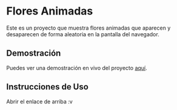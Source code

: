 ﻿# Flores Animadas

Este es un proyecto que muestra flores animadas que aparecen y desaparecen de forma aleatoria en la pantalla del navegador.

## Demostración

Puedes ver una demostración en vivo del proyecto [aquí](https://edu5975.github.io/flores-amarillas/).

## Instrucciones de Uso

Abrir el enlace de arriba :v
